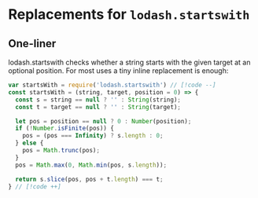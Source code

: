 # Replacements for `lodash.startswith`

## One-liner

lodash.startswith checks whether a string starts with the given target at an optional position. For most uses a tiny inline replacement is enough:

```js
var startsWith = require('lodash.startswith') // [!code --]
const startsWith = (string, target, position = 0) => {
  const s = string == null ? '' : String(string);
  const t = target == null ? '' : String(target);

  let pos = position == null ? 0 : Number(position);
  if (!Number.isFinite(pos)) {
    pos = (pos === Infinity) ? s.length : 0;
  } else {
    pos = Math.trunc(pos);
  }
  pos = Math.max(0, Math.min(pos, s.length));

  return s.slice(pos, pos + t.length) === t;
} // [!code ++]
```
